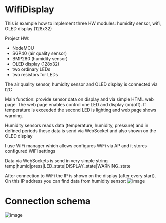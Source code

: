 # WifiDisplay

This is example how to implement three HW modules: humidity sensor, wifi, OLED display (128x32)

Project HW: 
* NodeMCU
* SGP40 (air quality sensor)
* BMP280 (humidity sensor)
* OLED display (128x32)
* two ordinary LEDs
* two resistors for LEDs

The air quality sensor, humidity sensor and OLED display is connected via I2C

Main function: provide sensor data on display and via simple HTML web page. The web page enables control one LED and display (on/off). If temperature is exceeded the second LED is lighting and web page shows warning.

Humidity sensors reads data (temperature, humidity, pressure) and in defined periods these data is send via WebSocket and also shown on the OLED display

I use WiFi manager which allows configures WiFi via AP and it stores configured WiFi settings

Data via WebSockets is send in very simple string temp|humid|press|LED_state|DISPLAY_state|WARNING_state

After connection to WiFi the IP is shown on the display (after every start). On this IP address you can find data from humidity sensor:
![image](https://user-images.githubusercontent.com/20030614/147695937-387c110a-5375-40d2-bcbb-5b10753dc28e.png)

# Connection schema

![image](https://user-images.githubusercontent.com/20030614/147695341-e821a6e5-b317-4f6c-8a14-0101559744de.png)

